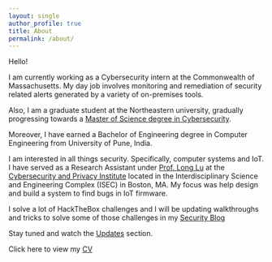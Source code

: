 ```yaml
---
layout: single
author_profile: true
title: About
permalink: /about/
---
```

Hello!

I am currently working as a Cybersecurity intern at the Commonwealth of Massachusetts. My day job involves monitoring and remediation of security related alerts generated by a variety of on-premises tools.

Also, I am a graduate student at the Northeastern university, gradually progressing towards a [Master of Science degree in Cybersecurity](https://www.khoury.northeastern.edu/program/cybersecurity-ms/).

Moreover, I have earned a Bachelor of Engineering degree in Computer Engineering from University of Pune, India.

I am interested in all things security. Specifically, computer systems and IoT. I have served as a Research Assistant under [Prof. Long Lu](https://www.longlu.org/) at the [Cybersecurity and Privacy Institute](https://cyber.khoury.northeastern.edu/) located in the Interdisciplinary Science and Engineering Complex (ISEC) in Boston, MA. My focus was help design and build a system to find bugs in IoT firmware.

I solve a lot of HackTheBox challenges and I will be updating walkthroughs and tricks to solve some of those challenges in my [Security Blog]()

Stay tuned and watch the [Updates]() section.

Click here to view my [CV]()
